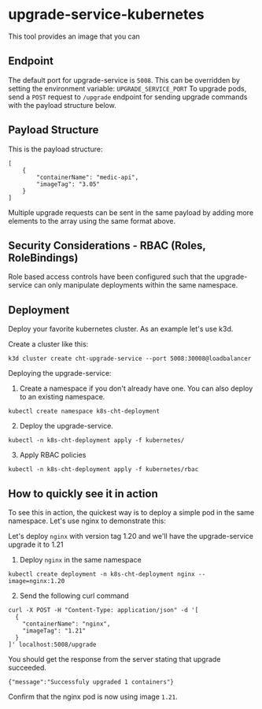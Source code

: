 # upgrade-service-kubernetes
This tool provides an image that you can 

## Endpoint
The default port for upgrade-service is `5008`. This can be overridden by setting the environment variable: `UPGRADE_SERVICE_PORT`
To upgrade pods, send a `POST` request to `/upgrade` endpoint for sending upgrade commands with the payload structure below.

## Payload Structure
This is the payload structure:

```
[
    {
        "containerName": "medic-api",
        "imageTag": "3.05"
    }
]
```

Multiple upgrade requests can be sent in the same payload by adding more elements to the array using the same format above.

## Security Considerations - RBAC (Roles, RoleBindings)
Role based access controls have been configured such that the upgrade-service can only manipulate deployments within the same namespace.

## Deployment
Deploy your favorite kubernetes cluster. As an example let's use k3d.

Create a cluster like this:

`k3d cluster create cht-upgrade-service --port 5008:30008@loadbalancer`

Deploying the upgrade-service:

1. Create a namespace if you don't already have one. You can also deploy to an existing namespace.

`kubectl create namespace k8s-cht-deployment`

2. Deploy the upgrade-service.

`kubectl -n k8s-cht-deployment apply -f kubernetes/`

3. Apply RBAC policies

`kubectl -n k8s-cht-deployment apply -f kubernetes/rbac`


## How to quickly see it in action

To see this in action, the quickest way is to deploy a simple pod in the same namespace. Let's use nginx to demonstrate this:

Let's deploy `nginx` with version tag 1.20 and we'll have the upgrade-service upgrade it to 1.21

1. Deploy `nginx` in the same namespace

`kubectl create deployment -n k8s-cht-deployment nginx --image=nginx:1.20`

2. Send the following curl command

```
curl -X POST -H "Content-Type: application/json" -d '[
  {
    "containerName": "nginx",
    "imageTag": "1.21"
  }
]' localhost:5008/upgrade
```

You should get the response from the server stating that upgrade succeeded.

`{"message":"Successfuly upgraded 1 containers"}`

Confirm that the nginx pod is now using image `1.21`.
